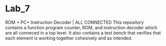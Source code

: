 # Lab_7
ROM + PC+ Instruction Decoder |  ALL CONNECTED
This repository contains a function program counter, ROM, and instruction decoder which are all conneced in a top level. It also contains a test bench that verifies
that each element is working together cohesively and as intended. 
